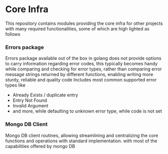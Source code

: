# Core Infra
This repository contains modules providing the core infra for other projects
with many required functionalities, some of which are high lighted as follows

### Errors package
Errors package available out of the box in golang does not provide options to
carry information regarding error codes, this typically becomes handy while
comparing and checking for error types, rather than comparing error message
strings returned by different functions, enabling writing more sturdy, reliable
and quality code
Includes most common supported error types like
- Already Exists / duplicate entry
- Entry Not Found
- Invalid Argument
- and more, while defaulting to unknown error type, while code is not set

### Mongo DB Client
Mongo DB client routines, allowing streamlining and centralizing the core
functions and operations with standard implementation. with most of the
capabilities offered by mongo DB
